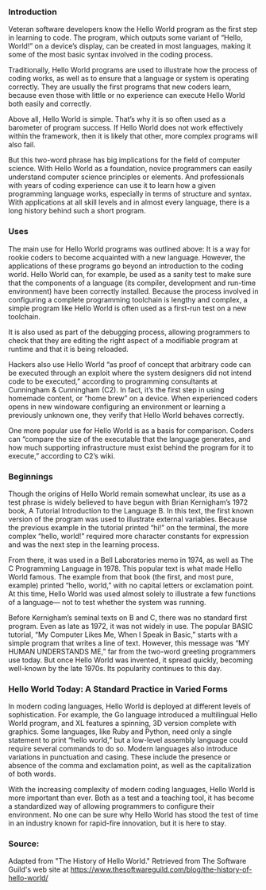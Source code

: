 
### Introduction
Veteran software developers know the Hello World program as the first step in learning to code. The program, which outputs some variant of “Hello, World!” on a device’s display, can be created in most languages, making it some of the most basic syntax involved in the coding process.

Traditionally, Hello World programs are used to illustrate how the process of coding works, as well as to ensure that a language or system is operating correctly. They are usually the first programs that new coders learn, because even those with little or no experience can execute Hello World both easily and correctly.

Above all, Hello World is simple. That’s why it is so often used as a barometer of program success. If Hello World does not work effectively within the framework, then it is likely that other, more complex programs will also fail. 

But this two-word phrase has big implications for the field of computer science. With Hello World as a foundation, novice programmers can easily understand computer science principles or elements. And professionals with years of coding experience can use it to learn how a given programming language works, especially in terms of structure and syntax. With applications at all skill levels and in almost every language, there is a long history behind such a short program.

### Uses

The main use for Hello World programs was outlined above: It is a way for rookie coders to become acquainted with a new language. However, the applications of these programs go beyond an introduction to the coding world. Hello World can, for example, be used as a sanity test to make sure that the components of a language (its compiler, development and run-time environment) have been correctly installed. Because the process involved in configuring a complete programming toolchain is lengthy and complex, a simple program like Hello World is often used as a first-run test on a new toolchain.

It is also used as part of the debugging process, allowing programmers to check that they are editing the right aspect of a modifiable program at runtime and that it is being reloaded.

Hackers also use Hello World “as proof of concept that arbitrary code can be executed through an exploit where the system designers did not intend code to be executed,” according to programming consultants at Cunningham & Cunningham (C2). In fact, it’s the first step in using homemade content, or “home brew” on a device. When experienced coders opens in new windoware configuring an environment or learning a previously unknown one, they verify that Hello World behaves correctly.

One more popular use for Hello World is as a basis for comparison. Coders can “compare the size of the executable that the language generates, and how much supporting infrastructure must exist behind the program for it to execute,” according to C2’s wiki.

### Beginnings

Though the origins of Hello World remain somewhat unclear, its use as a test phrase is widely believed to have begun with Brian Kernigham’s 1972 book, A Tutorial Introduction to the Language B. In this text, the first known version of the program was used to illustrate external variables. Because the previous example in the tutorial printed “hi!” on the terminal, the more complex “hello, world!” required more character constants for expression and was the next step in the learning process.

From there, it was used in a Bell Laboratories memo in 1974, as well as The C Programming Language in 1978. This popular text is what made Hello World famous. The example from that book (the first, and most pure, example) printed “hello, world,” with no capital letters or exclamation point. At this time, Hello World was used almost solely to illustrate a few functions of a language— not to test whether the system was running.

Before Kernigham’s seminal texts on B and C, there was no standard first program. Even as late as 1972, it was not widely in use. The popular BASIC tutorial, “My Computer Likes Me, When I Speak in Basic,” starts with a simple program that writes a line of text. However, this message was “MY HUMAN UNDERSTANDS ME,” far from the two-word greeting programmers use today. But once Hello World was invented, it spread quickly, becoming well-known by the late 1970s. Its popularity continues to this day.

### Hello World Today: A Standard Practice in Varied Forms
In modern coding languages, Hello World is deployed at different levels of sophistication. For example, the Go language introduced a multilingual Hello World program, and XL features a spinning, 3D version complete with graphics. Some languages, like Ruby and Python, need only a single statement to print “hello world,” but a low-level assembly language could require several commands to do so. Modern languages also introduce variations in punctuation and casing. These include the presence or absence of the comma and exclamation point, as well as the capitalization of both words.

With the increasing complexity of modern coding languages, Hello World is more important than ever. Both as a test and a teaching tool, it has become a standardized way of allowing programmers to configure their environment. No one can be sure why Hello World has stood the test of time in an industry known for rapid-fire innovation, but it is here to stay.

### Source: 
Adapted from "The History of Hello World." Retrieved from The Software Guild's web site at https://www.thesoftwareguild.com/blog/the-history-of-hello-world/
